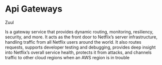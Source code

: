 # Api Gateways

Zuul

Is a gateway service that provides dynamic routing, monitoring, resiliency,  security, and more. It acts as the front door to Netflix’s server infrastructure, handling traffic from all Netflix users around the world. It also routes requests, supports developer testing and debugging, provides deep insight into Netflix’s overall service health, protects it from attacks, and channels traffic to other cloud regions when an AWS region is in trouble




